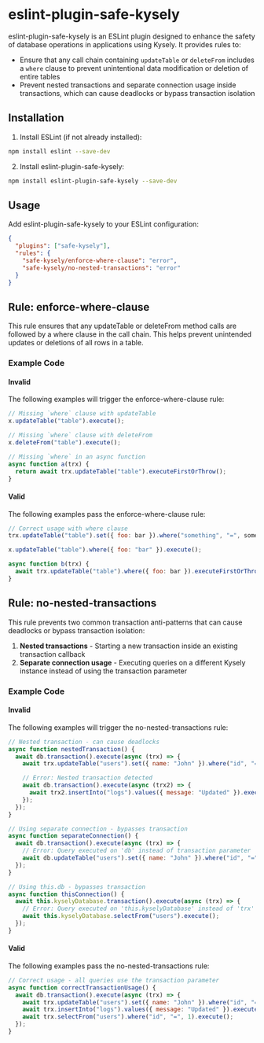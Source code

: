 # eslint-plugin-safe-kysely

eslint-plugin-safe-kysely is an ESLint plugin designed to enhance the safety of database operations in applications using Kysely. It provides rules to:
- Ensure that any call chain containing `updateTable` or `deleteFrom` includes a `where` clause to prevent unintentional data modification or deletion of entire tables
- Prevent nested transactions and separate connection usage inside transactions, which can cause deadlocks or bypass transaction isolation

## Installation
1.	Install ESLint (if not already installed):
    
```bash
npm install eslint --save-dev
```    
2.	Install eslint-plugin-safe-kysely:

```bash
npm install eslint-plugin-safe-kysely --save-dev
```

## Usage
Add eslint-plugin-safe-kysely to your ESLint configuration:
```json
{
  "plugins": ["safe-kysely"],
  "rules": {
    "safe-kysely/enforce-where-clause": "error",
    "safe-kysely/no-nested-transactions": "error"
  }
}
```

## Rule: enforce-where-clause
This rule ensures that any updateTable or deleteFrom method calls are followed by a where clause in the call chain. This helps prevent unintended updates or deletions of all rows in a table.

### Example Code

#### Invalid
The following examples will trigger the enforce-where-clause rule:
```javascript
// Missing `where` clause with updateTable
x.updateTable("table").execute();

// Missing `where` clause with deleteFrom
x.deleteFrom("table").execute();

// Missing `where` in an async function
async function a(trx) {
  return await trx.updateTable("table").executeFirstOrThrow();
}
```

#### Valid
The following examples pass the enforce-where-clause rule:

```javascript
// Correct usage with where clause
trx.updateTable("table").set({ foo: bar }).where("something", "=", something).executeFirstOrThrow();

x.updateTable("table").where({ foo: "bar" }).execute();

async function b(trx) {
  await trx.updateTable("table").where({ foo: bar }).executeFirstOrThrow();
}
```

## Rule: no-nested-transactions
This rule prevents two common transaction anti-patterns that can cause deadlocks or bypass transaction isolation:
1. **Nested transactions** - Starting a new transaction inside an existing transaction callback
2. **Separate connection usage** - Executing queries on a different Kysely instance instead of using the transaction parameter

### Example Code

#### Invalid
The following examples will trigger the no-nested-transactions rule:

```javascript
// Nested transaction - can cause deadlocks
async function nestedTransaction() {
  await db.transaction().execute(async (trx) => {
    await trx.updateTable("users").set({ name: "John" }).where("id", "=", 1).execute();

    // Error: Nested transaction detected
    await db.transaction().execute(async (trx2) => {
      await trx2.insertInto("logs").values({ message: "Updated" }).execute();
    });
  });
}

// Using separate connection - bypasses transaction
async function separateConnection() {
  await db.transaction().execute(async (trx) => {
    // Error: Query executed on 'db' instead of transaction parameter 'trx'
    await db.updateTable("users").set({ name: "John" }).where("id", "=", 1).execute();
  });
}

// Using this.db - bypasses transaction
async function thisConnection() {
  await this.kyselyDatabase.transaction().execute(async (trx) => {
    // Error: Query executed on 'this.kyselyDatabase' instead of 'trx'
    await this.kyselyDatabase.selectFrom("users").execute();
  });
}
```

#### Valid
The following examples pass the no-nested-transactions rule:

```javascript
// Correct usage - all queries use the transaction parameter
async function correctTransactionUsage() {
  await db.transaction().execute(async (trx) => {
    await trx.updateTable("users").set({ name: "John" }).where("id", "=", 1).execute();
    await trx.insertInto("logs").values({ message: "Updated" }).execute();
    await trx.selectFrom("users").where("id", "=", 1).execute();
  });
}
```